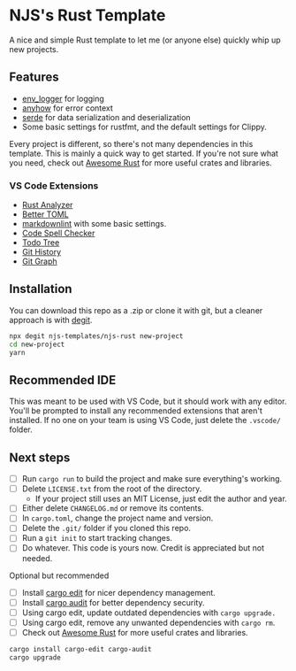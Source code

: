 # NJS's Rust Template

A nice and simple Rust template to let me (or anyone else) quickly whip up new projects.

## Features

- [env_logger](https://crates.io/crates/env_logger) for logging
- [anyhow](https://crates.io/crates/anyhow) for error context
- [serde](https://crates.io/crates/serde) for data serialization and deserialization
- Some basic settings for rustfmt, and the default settings for Clippy.

Every project is different, so there's not many dependencies in this template.
This is mainly a quick way to get started.
If you're not sure what you need, check out
[Awesome Rust](https://github.com/rust-unofficial/awesome-rust)
for more useful crates and libraries.

### VS Code Extensions

- [Rust Analyzer](https://marketplace.visualstudio.com/items?itemName=rust-lang.rust-analyzer)
- [Better TOML](https://marketplace.visualstudio.com/items?itemName=bungcip.better-toml)
- [markdownlint](https://marketplace.visualstudio.com/items?itemName=DavidAnson.vscode-markdownlint)
with some basic settings.
- [Code Spell Checker](https://marketplace.visualstudio.com/items?itemName=streetsidesoftware.code-spell-checker)
- [Todo Tree](https://marketplace.visualstudio.com/items?itemName=Gruntfuggly.todo-tree)
- [Git History](https://marketplace.visualstudio.com/items?itemName=donjayamanne.githistory)
- [Git Graph](https://marketplace.visualstudio.com/items?itemName=mhutchie.git-graph)

## Installation

You can download this repo as a .zip or clone it with git,
but a cleaner approach is with [degit](https://github.com/Rich-Harris/degit).

```bash
npx degit njs-templates/njs-rust new-project
cd new-project
yarn
```

## Recommended IDE

This was meant to be used with VS Code, but it should work with any editor.
You'll be prompted to install any recommended extensions that aren't installed.
If no one on your team is using VS Code, just delete the `.vscode/` folder.

## Next steps

- [ ] Run `cargo run` to build the project and make sure everything's working.
- [ ] Delete `LICENSE.txt` from the root of the directory.
    - If your project still uses an MIT License, just edit the author and year.
- [ ] Either delete `CHANGELOG.md` or remove its contents.
- [ ] In `cargo.toml`, change the project name and version.
- [ ] Delete the `.git/` folder if you cloned this repo.
- [ ] Run a `git init` to start tracking changes.
- [ ] Do whatever. This code is yours now. Credit is appreciated but not needed.

Optional but recommended

- [ ] Install [cargo edit](https://github.com/killercup/cargo-edit)
for nicer dependency management.
- [ ] Install [cargo audit](https://docs.rs/cargo-audit/latest/cargo_audit/)
for better dependency security.
- [ ] Using cargo edit, update outdated dependencies with `cargo upgrade.`
- [ ] Using cargo edit, remove any unwanted dependencies with `cargo rm`.
- [ ] Check out [Awesome Rust](https://github.com/rust-unofficial/awesome-rust)
for more useful crates and libraries.

```bash
cargo install cargo-edit cargo-audit
cargo upgrade
```
